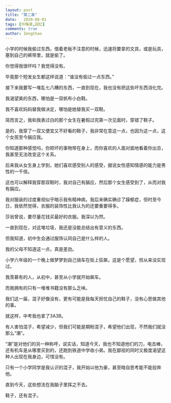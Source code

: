 ```yaml
---
layout: post
title: "第二章"
date:   2020-08-01
tags: [忏悔录,回忆]
comments: true
author: ZengChao
---
```


小学的时候我偷过东西，借着老板不注意的时候，迅速将要拿的文具，或是玩具，塞到自己的裤带里，就是偷了。

你觉得我很坏吗？我觉得没有。

毕竟那个短发女生都这样说道：“谁没有偷过一点东西。”

接下来我要写一堆乱七八糟的东西，一直到现在，我也没有把这些坏东西消化完。

我渴望美的东西，哪怕是一双帆布小白鞋。

我不喜欢妈妈替我做决定，哪怕是她替我买一双鞋。

简而言之，我和我表过白的那个女生在暑假过完第一次见面时，穿错了鞋子。

是的，我穿了一双又便宜又不好看的鞋子，我非常在意这一点，也因为这一点，这个女孩至今膈应我。

你知道那种感觉吗，你把坏的事物带在身上，而你喜欢的人面对面地看着你出丑，我甚至无法改变这个关系。

后来我从女生身上学到，她们喜欢感受别人的感受，据说女性感知情感的能力是男性的一千倍。

这也可以解释我穿那双鞋时，我对自己有膈应，然后那个女生感受到了，从而对我有膈应。

我对服装的过度重视似乎暗示我有精神病，我后来确实确诊了躁郁症，但时至今日，我依然觉得，衣服的装饰性比我认为的还要重要得多。

莎翁曾说，要尽量花钱买最好的衣服。我深以为然。

一直到现在，对这堆垃圾，我还是没能总结出有意义的东西。

但我知道，初中生会通过服饰认同自己是什么样的人。

我的父母不知道这一点，真是差劲。

小学六年级的一个晚上做梦梦到自己骑车在街上狂飙，这是个愿望，但从来没实现过。

我羡慕有的人，从初中，甚至从小学就开始飙车。

而我拥有的只有一堆堆书籍没有那么乏味。

我们这一届，混子好像没有，更有可能是我每天担忧自己的鞋子，没有心思做其他的事。

就这样，中考我也拿了3A3B。

有人害怕混子，希望减少，但我们可能是期盼混子，希望他们出现，不然我们就没那么“潮”。

“潮”是对他们的另一种称呼，说实话，知道今天，我也不知道他们的刀，电击棒，还有机车是从哪里买到的，还跑到铁道中学收小弟。我在鄙视的同时又极度渴望这种人出现在我身边，可惜没有。

只有一个小学同学是我认识的混子，我开始以他为豪，甚至暗自思考能不能投奔他。

直到今天，这些想法在我脑子里挥之不去。

鞋子，还有混子。
